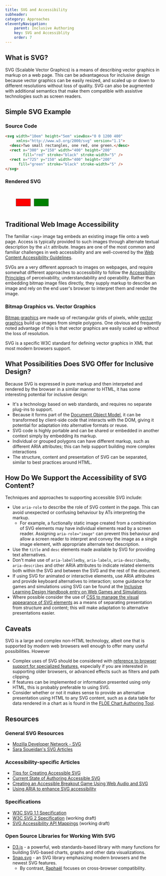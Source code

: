 ```yaml
---
title: SVG and Accessibility
subheader:
category: Approaches
eleventyNavigation:
    parent: Inclusive Authoring
    key: SVG and Accessiblity
    order: 7
---
```


## What is SVG?

SVG (Scalable Vector Graphics) is a means of describing vector graphics in markup on a web page. This can be advantageous for inclusive design because vector graphics can be easily resized, and scaled up or down to different resolutions without loss of quality. SVG can also be augmented with additional semantics that make them compatible with assistive technologies such as screen readers.

## Simple SVG Example

### Source Code

```html
<svg width="10em" height="5em" viewBox="0 0 1200 400"
     xmlns="http://www.w3.org/2000/svg" version="1.1">
  <desc>Two small rectangles, one red, one green.</desc>
  <rect x="300" y="150" width="400" height="200"
        fill="red" stroke="black" stroke-width="5" />
  <rect x="725" y="150" width="400" height="200"
      fill="green" stroke="black" stroke-width="5" />
</svg>
```

### Rendered SVG

<svg width="10em" height="5em" viewBox="0 0 1200 400"
     xmlns="http://www.w3.org/2000/svg" version="1.1">
  <desc>Two small rectangles, one red, one green.</desc>
  <rect x="300" y="150" width="400" height="200"
        fill="red" stroke="black" stroke-width="5" />
  <rect x="800" y="150" width="400" height="200"
      fill="green" stroke="black" stroke-width="5" />
</svg>

## Traditional Web Image Accessibility

The familiar `<img>` image tag embeds an existing image file onto a web page. Access is typically provided to such images through alternate textual description by the `alt` attribute. Images are one of the most common and familiar challenges in web accessibility and are well-covered by the [Web Content Accessibility Guidelines](https://www.w3.org/TR/WCAG20/).

SVGs are a very different approach to images on webpages, and require somewhat different approaches to accessibility to follow the [Accessibility Principles](/FollowAccessibilityPrinciples.html) of perceivability, understandability and operability. Rather than embedding bitmap image files directly, they supply markup to describe an image and rely on the end user's browser to interpret them and render the image.

### Bitmap Graphics vs. Vector Graphics

[Bitmap graphics](https://en.wikipedia.org/wiki/Bitmap) are made up of rectangular grids of pixels, while [vector graphics](https://en.wikipedia.org/wiki/Vector_graphics) build up images from simple polygons. One obvious and frequently noted advantage of this is that vector graphics are easily scaled up without the loss of resolution.

SVG is a specific W3C standard for defining vector graphics in XML that most modern browsers support.

## What Possibilities Does SVG Offer for Inclusive Design?

Because SVG is expressed in pure markup and then interpeted and rendered by the browser in a similar manner to HTML, it has some interesting potential for inclusive design:

* It's a technology based on web standards, and requires no separate plug-ins to support.
* Because it forms part of the [Document Object Model](https://en.wikipedia.org/wiki/Document_Object_Model), it can be transformed by client-side code that interacts with the DOM, giving it potential for adaptation into alternative formats or reuse.
* SVG code is highly portable and can be shared or embedded in another context simply by embedding its markup.
* Individual or grouped polygons can have different markup, such as different ARIA attributes; this can help support building more complex interactions
* The structure, content and presentation of SVG can be separated, similar to best practices around HTML.

## How Do We Support the Accessibility of SVG Content?

Techniques and approaches to supporting accessible SVG include:

* Use `aria-role` to describe the role of SVG content in the page. This can avoid unexpected or confusing behaviour by ATs interpreting the markup.
  * For example, a fuctionally static image created from a combination of SVG elements may have individual elements read by a screen reader. Assigning `aria-role="image"` can prevent this behaviour and allow a screen reader to interpret and convey the image as a single image element, with appropriate alternate text description.
* Use the `title` and `desc` elements made available by SVG for providing text alternatives.
* Don't make use of `aria-labelledby`, `aria-labels`, `aria-describedby`, `aria-describes` and other ARIA attributes to indicate related elements both within the SVG and between the SVG and the rest of the document.
* If using SVG for animated or interactive elements, use ARIA attributes and provide keyboard alternatives to interaction; some guidance for games and simulations using SVG can be found at the [Inclusive Learning Design Handbook entry on Web Games and Simulations](/WebGamesAndSimulations.html).
* Where possible consider the use of [CSS to manage the visual appearance of SVG elements](https://developer.mozilla.org/en-US/docs/Web/Guide/CSS/Getting_started/SVG_and_CSS) as a means of separating presentation from structure and content; this will make adaptation to alternative presentations easier.

## Caveats

SVG is a large and complex non-HTML technology, albeit one that is supported by modern web browsers well enough to offer many useful possibilities. However

* Complex uses of SVG should be considered with [reference to browser support for specialized features](http://caniuse.com/#cats=SVG), especially if you are interested in supporting older browsers, or advanced effects such as filters and path clipping.
* If features can be implemented or information presented using only HTML, this is probably preferable to using SVG.
* Consider whether or not it makes sense to provide an alternative presentation using HTML to any SVG content, such as a data table for data rendered in a chart as is found in the [FLOE Chart Authoring Tool](http://build.fluidproject.org/chartAuthoring/demos/).

## Resources

### General SVG Resources

* [Mozilla Developer Network - SVG](https://developer.mozilla.org/en-US/docs/Web/SVG)
* [Sara Soueidan's SVG Articles](https://sarasoueidan.com/tags/svg/)

### Accessibility-specific Articles

* [Tips for Creating Accessible SVG](http://www.sitepoint.com/tips-accessible-svg/)
* [Current State of Authoring Accessible SVG](http://schepers.cc/authoring-accessible-svg)
* [Creating an Accessible Breakout Game Using Web Audio and SVG](http://www.sitepoint.com/creating-accessible-breakout-game-using-web-audio-svg/)
* [Using ARIA to enhance SVG accessibility](https://www.paciellogroup.com/blog/2013/12/using-aria-enhance-svg-accessibility/)

### Specifications

* [W3C SVG 1.1 Specification](https://www.w3.org/TR/SVG/)
* [W3C SVG 2 Specification](https://www.w3.org/TR/SVG/) (working draft)
* [SVG Accessibility API Mappings](https://www.w3.org/TR/svg-aam-1.0/) (working draft)

### Open Source Libraries for Working With SVG

* [D3.js](https://d3js.org/) - a powerful, web standards-based library with many functions for building SVG-based charts, graphs and other data visualizations.
* [Snap.svg](http://snapsvg.io/) - an SVG library emphasizing modern browsers and the newest SVG features.
  * By contrast, [Raphaël](https://github.com/DmitryBaranovskiy/raphael) focuses on cross-browser compatibility.
